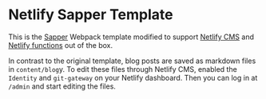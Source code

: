 # Netlify Sapper Template

This is the [Sapper](https://sapper.svelte.dev) Webpack template modified to support [Netlify CMS](https://www.netlifycms.org/) and [Netlify functions](https://www.netlify.com/products/functions/) out of the box.

In contrast to the original template, blog posts are saved as markdown files in `content/blog`y. To edit these files through Netlify CMS, enabled the `Identity` and `git-gateway` on your Netlify dashboard. Then you can log in at `/admin` and start editing the files.
